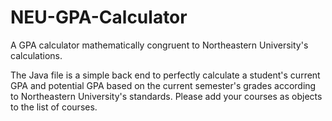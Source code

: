 # NEU-GPA-Calculator

A GPA calculator mathematically congruent to Northeastern University's calculations.

The Java file is a simple back end to perfectly calculate a student's current GPA and potential GPA based on the current semester's grades according to Northeastern University's standards. Please add your courses as objects to the list of courses.

